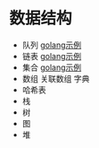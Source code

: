 # 数据结构
- 队列 [golang示例](https://github.com/zhaojunHouse/studyGuide/blob/master/queue.go)
- 链表 [golang示例](https://github.com/zhaojunHouse/studyGuide/blob/master/node.go)
- 集合 [golang示例](https://github.com/zhaojunHouse/studyGuide/blob/master/set.go)
- 数组  关联数组   字典
- 哈希表
- 栈
- 树
- 图
- 堆

